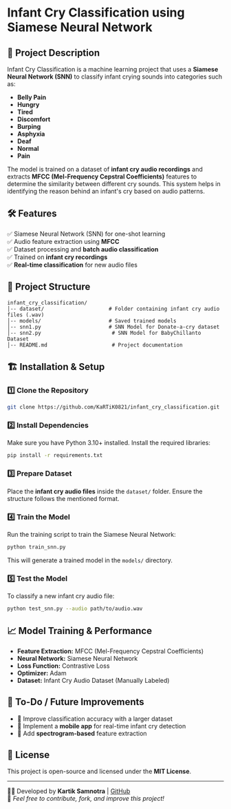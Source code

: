 # Infant Cry Classification using Siamese Neural Network

## 📌 Project Description
Infant Cry Classification is a machine learning project that uses a **Siamese Neural Network (SNN)** to classify infant crying sounds into categories such as:
- **Belly Pain**
- **Hungry**
- **Tired**
- **Discomfort**
- **Burping**
- **Asphyxia**
- **Deaf**
- **Normal**
- **Pain** 

The model is trained on a dataset of **infant cry audio recordings** and extracts **MFCC (Mel-Frequency Cepstral Coefficients)** features to determine the similarity between different cry sounds. This system helps in identifying the reason behind an infant's cry based on audio patterns.

## 🛠 Features
✅ Siamese Neural Network (SNN) for one-shot learning  
✅ Audio feature extraction using **MFCC**  
✅ Dataset processing and **batch audio classification**  
✅ Trained on **infant cry recordings**  
✅ **Real-time classification** for new audio files  

## 📂 Project Structure
```
infant_cry_classification/
│-- dataset/                     # Folder containing infant cry audio files (.wav)
│-- models/                      # Saved trained models
│-- snn1.py                      # SNN Model for Donate-a-cry dataset
│-- snn2.py                       # SNN Model for BabyChillanto Dataset
│-- README.md                     # Project documentation
```

## 🏗 Installation & Setup
### 1️⃣ **Clone the Repository**
```sh
git clone https://github.com/KaRTiK0821/infant_cry_classification.git
```

### 2️⃣ **Install Dependencies**
Make sure you have Python 3.10+ installed. Install the required libraries:
```sh
pip install -r requirements.txt
```

### 3️⃣ **Prepare Dataset**
Place the **infant cry audio files** inside the `dataset/` folder. Ensure the structure follows the mentioned format.

### 4️⃣ **Train the Model**
Run the training script to train the Siamese Neural Network:
```sh
python train_snn.py
```
This will generate a trained model in the `models/` directory.

### 5️⃣ **Test the Model**
To classify a new infant cry audio file:
```sh
python test_snn.py --audio path/to/audio.wav
```

## 📈 Model Training & Performance
- **Feature Extraction:** MFCC (Mel-Frequency Cepstral Coefficients)
- **Neural Network:** Siamese Neural Network
- **Loss Function:** Contrastive Loss
- **Optimizer:** Adam
- **Dataset:** Infant Cry Audio Dataset (Manually Labeled)

## 📌 To-Do / Future Improvements
- 🔹 Improve classification accuracy with a larger dataset
- 🔹 Implement a **mobile app** for real-time infant cry detection
- 🔹 Add **spectrogram-based** feature extraction

## 📜 License
This project is open-source and licensed under the **MIT License**.

---
👨‍💻 Developed by **Kartik Samnotra** | [GitHub](https://github.com/KaRTiK0821)  
🚀 *Feel free to contribute, fork, and improve this project!*

